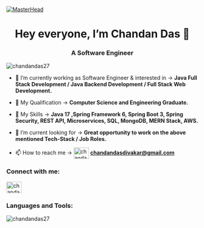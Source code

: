 [![MasterHead](https://user-images.githubusercontent.com/56149197/218253739-19179460-9d2f-4bff-a827-908aba315999.png)](https://www.linkedin.com/in/chandan-das-49a214196/)


<h1 align="center">Hey everyone, I’m Chandan Das 👋</h1>

<h3 align="center">A Software Engineer</h3>

<p align="left"> <img src="https://komarev.com/ghpvc/?username=chandandas27&label=Profile%20views&color=0e75b6&style=flat" alt="chandandas27" /> </p>

- 🔭 I’m currently working as Software Engineer & interested in -> **Java Full Stack Development / Java Backend Development / Full Stack Web Development.**

- 🌱 My Qualification -> **Computer Science and Engineering Graduate.**

- 💞️ My Skills -> **Java 17 ,Spring Framework 6, Spring Boot 3, Spring Security, REST API, Microservices, SQL, MongoDB, MERN Stack, AWS.**

- 🤝 I’m current looking for -> **Great opportunity to work on the above mentioned Tech-Stack / Job Roles.**

- 📫 How to reach me -> <a href="mailto:chandandasdivakar@gmail.com" target="blank"><img align="center" src="https://user-images.githubusercontent.com/56149197/218254506-dd38dc25-4dc9-4f24-be93-d05a7be9c3d6.png" alt="chandan-das" height="30" width="40" /></a>   **chandandasdivakar@gmail.com** 

<h3 align="left">Connect with me:</h3>
<p align="left">
<a href="https://linkedin.com/in/chandan-das-49a214196" target="blank"><img align="center" src="https://user-images.githubusercontent.com/56149197/218254267-27f398ff-bf58-42b6-9b0d-5d3530637ae5.png" alt="chandan-das-49a214196" height="30" width="40" /></a>
</p>

<h3 align="left">Languages and Tools:</h3>

<p><img align="center" src="https://github-readme-stats.vercel.app/api/top-langs?username=chandandas27&show_icons=true&locale=en&layout=compact" alt="chandandas27" /></p>
